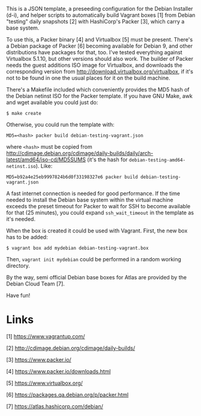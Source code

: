 This is a JSON template, a preseeding configuration for the Debian Installer (d-i), and helper scripts to automatically build Vagrant boxes [1] from Debian "testing" daily snapshots [2] with HashiCorp's Packer [3], which carry a base system.

To use this, a Packer binary [4] and Virtualbox [5] must be present.
There's a Debian package of Packer [6] becoming available for Debian 9, and other distributions have packages for that, too.
I've tested everything against Virtualbox 5.1.10, but other versions should also work.
The builder of Packer needs the guest additions ISO image for Virtualbox, and downloads the corresponding version from <http://download.virtualbox.org/virtualbox>, if it's not to be found in one the usual places for it on the build machine.

There's a Makefile included which conveniently provides the MD5 hash of the Debian netinst ISO for the Packer template.
If you have GNU Make, awk and wget available you could just do:
```
$ make create
```

Otherwise, you could run the template with:
```
MD5=<hash> packer build debian-testing-vagrant.json
```
where `<hash>` must be copied from <http://cdimage.debian.org/cdimage/daily-builds/daily/arch-latest/amd64/iso-cd/MD5SUMS> (it's the hash for `debian-testing-amd64-netinst.iso`).
Like:
```
MD5=b92a4e25eb9997824b6d0f33198327e6 packer build debian-testing-vagrant.json
```

A fast internet connection is needed for good performance.
If the time needed to install the Debian base system within the virtual machine exceeds the preset timeout for Packer to wait for SSH to become available for that (25 minutes), you could expand `ssh_wait_timeout` in the template as it's needed.

When the box is created it could be used with Vagrant.
First, the new box has to be added:
```
$ vagrant box add mydebian debian-testing-vagrant.box
```

Then, `vagrant init mydebian` could be performed in a random working directory.

By the way, semi official Debian base boxes for Atlas are provided by the Debian Cloud Team [7].

Have fun!

Links
=====

[1] https://www.vagrantup.com/

[2] http://cdimage.debian.org/cdimage/daily-builds/

[3] https://www.packer.io/

[4] https://www.packer.io/downloads.html

[5] https://www.virtualbox.org/

[6] https://packages.qa.debian.org/p/packer.html

[7] https://atlas.hashicorp.com/debian/
